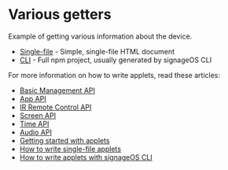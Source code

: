 # Various getters

Example of getting various information about the device.

* [Single-file](singlefile-applet) - Simple, single-file HTML document
* [CLI](cli-applet) - Full npm project, usually generated by signageOS CLI

For more information on how to write applets, read these articles:

* [Basic Management API](https://docs.signageos.io/api/js/management/latest/1-js-management)
* [App API](https://docs.signageos.io/api/js/management/latest/10-js-management-application)
* [IR Remote Control API](https://docs.signageos.io/api/js/management/latest/3-js-management-remote-control)
* [Screen API](https://docs.signageos.io/api/js/management/latest/5-js-management-screen)
* [Time API](https://docs.signageos.io/api/js/management/latest/6-js-management-time)
* [Audio API](https://docs.signageos.io/api/js/management/latest/7-js-management-volume)
* [Getting started with applets](https://docs.signageos.io/knowledge-base/applet)
* [How to write single-file applets](https://docs.signageos.io/knowledge-base/applet-editor)
* [How to write applets with signageOS CLI](https://docs.signageos.io/knowledge-base/setup-developer-environment)
